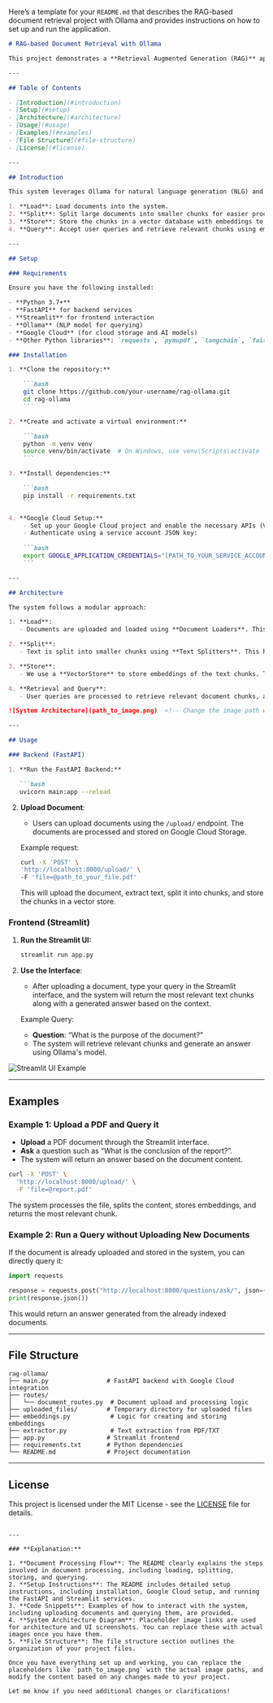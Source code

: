Here’s a template for your `README.md` that describes the RAG-based document retrieval project with Ollama and provides instructions on how to set up and run the application.

```markdown
# RAG-based Document Retrieval with Ollama

This project demonstrates a **Retrieval Augmented Generation (RAG)** approach to document processing and question-answering, using Ollama and various document processing tools. It allows you to upload a document, split it into smaller chunks, index those chunks, and use them to answer user queries.

---

## Table of Contents

- [Introduction](#introduction)
- [Setup](#setup)
- [Architecture](#architecture)
- [Usage](#usage)
- [Examples](#examples)
- [File Structure](#file-structure)
- [License](#license)

---

## Introduction

This system leverages Ollama for natural language generation (NLG) and other tools to create a scalable document retrieval system. It follows the steps below to process documents and retrieve relevant information:

1. **Load**: Load documents into the system.
2. **Split**: Split large documents into smaller chunks for easier processing.
3. **Store**: Store the chunks in a vector database with embeddings to enable fast and efficient searching.
4. **Query**: Accept user queries and retrieve relevant chunks using embeddings for context-based answers.

---

## Setup

### Requirements

Ensure you have the following installed:

- **Python 3.7+**
- **FastAPI** for backend services
- **Streamlit** for frontend interaction
- **Ollama** (NLP model for querying)
- **Google Cloud** (for cloud storage and AI models)
- **Other Python libraries**: `requests`, `pymupdf`, `langchain`, `faiss`, `numpy`

### Installation

1. **Clone the repository:**

    ```bash
    git clone https://github.com/your-username/rag-ollama.git
    cd rag-ollama
    ```

2. **Create and activate a virtual environment:**

    ```bash
    python -m venv venv
    source venv/bin/activate  # On Windows, use venv\Scripts\activate
    ```

3. **Install dependencies:**

    ```bash
    pip install -r requirements.txt
    ```

4. **Google Cloud Setup:**
    - Set up your Google Cloud project and enable the necessary APIs (Vertex AI, Google Cloud Storage).
    - Authenticate using a service account JSON key:
    
    ```bash
    export GOOGLE_APPLICATION_CREDENTIALS="[PATH_TO_YOUR_SERVICE_ACCOUNT_JSON]"
    ```

---

## Architecture

The system follows a modular approach:

1. **Load**: 
   - Documents are uploaded and loaded using **Document Loaders**. This allows you to bring in PDF, TXT, or other document formats.

2. **Split**:
   - Text is split into smaller chunks using **Text Splitters**. This helps in breaking large documents into more manageable pieces that can fit within model's context window and be indexed for easier retrieval.

3. **Store**:
   - We use a **VectorStore** to store embeddings of the text chunks. These embeddings are used for fast search retrieval based on similarity, making the RAG setup effective for question answering.

4. **Retrieval and Query**:
   - User queries are processed to retrieve relevant document chunks, and answers are generated using **Ollama**'s API.

![System Architecture](path_to_image.png)  <!-- Change the image path when available -->

---

## Usage

### Backend (FastAPI)

1. **Run the FastAPI Backend:**

   ```bash
   uvicorn main:app --reload
   ```

2. **Upload Document**:
   - Users can upload documents using the `/upload/` endpoint. The documents are processed and stored on Google Cloud Storage.
   
   Example request:

   ```bash
   curl -X 'POST' \
   'http://localhost:8000/upload/' \
   -F 'file=@path_to_your_file.pdf'
   ```

   This will upload the document, extract text, split it into chunks, and store the chunks in a vector store.

### Frontend (Streamlit)

1. **Run the Streamlit UI:**

   ```bash
   streamlit run app.py
   ```

2. **Use the Interface**:
   - After uploading a document, type your query in the Streamlit interface, and the system will return the most relevant text chunks along with a generated answer based on the context.

   Example Query:

   - **Question**: “What is the purpose of the document?”
   - The system will retrieve relevant chunks and generate an answer using Ollama's model.

![Streamlit UI Example](path_to_image.png) <!-- Change the image path when available -->

---

## Examples

### Example 1: Upload a PDF and Query it

- **Upload** a PDF document through the Streamlit interface.
- **Ask** a question such as “What is the conclusion of the report?”.
- The system will return an answer based on the document content.

```bash
curl -X 'POST' \
  'http://localhost:8000/upload/' \
  -F 'file=@report.pdf'
```

The system processes the file, splits the content, stores embeddings, and returns the most relevant chunk.

### Example 2: Run a Query without Uploading New Documents

If the document is already uploaded and stored in the system, you can directly query it:

```python
import requests

response = requests.post("http://localhost:8000/questions/ask/", json={"question": "What are the main points of the document?"})
print(response.json())
```

This would return an answer generated from the already indexed documents.

---

## File Structure

```plaintext
rag-ollama/
├── main.py                # FastAPI backend with Google Cloud integration
├── routes/
│   └── document_routes.py  # Document upload and processing logic
├── uploaded_files/        # Temporary directory for uploaded files
├── embeddings.py           # Logic for creating and storing embeddings
├── extractor.py            # Text extraction from PDF/TXT
├── app.py                 # Streamlit frontend
├── requirements.txt       # Python dependencies
└── README.md              # Project documentation
```

---

## License

This project is licensed under the MIT License - see the [LICENSE](LICENSE) file for details.

```

---

### **Explanation:**

1. **Document Processing Flow**: The README clearly explains the steps involved in document processing, including loading, splitting, storing, and querying.
2. **Setup Instructions**: The README includes detailed setup instructions, including installation, Google Cloud setup, and running the FastAPI and Streamlit services.
3. **Code Snippets**: Examples of how to interact with the system, including uploading documents and querying them, are provided.
4. **System Architecture Diagram**: Placeholder image links are used for architecture and UI screenshots. You can replace these with actual images once you have them.
5. **File Structure**: The file structure section outlines the organization of your project files.

Once you have everything set up and working, you can replace the placeholders like `path_to_image.png` with the actual image paths, and modify the content based on any changes made to your project.

Let me know if you need additional changes or clarifications!